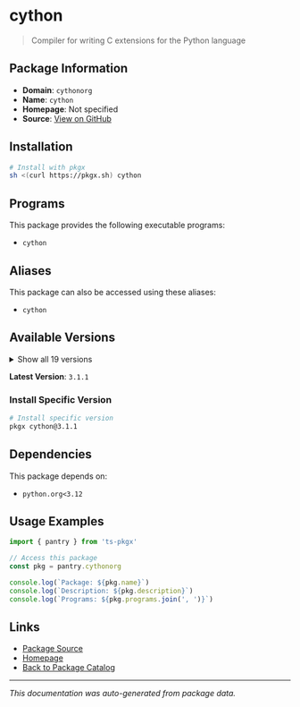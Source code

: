 # cython

> Compiler for writing C extensions for the Python language

## Package Information

- **Domain**: `cythonorg`
- **Name**: `cython`
- **Homepage**: Not specified
- **Source**: [View on GitHub](https://github.com/pkgxdev/pantry/tree/main/projects/cython.org/package.yml)

## Installation

```bash
# Install with pkgx
sh <(curl https://pkgx.sh) cython
```

## Programs

This package provides the following executable programs:

- `cython`

## Aliases

This package can also be accessed using these aliases:

- `cython`

## Available Versions

<details>
<summary>Show all 19 versions</summary>

- `3.1.1`, `3.1.0`, `3.0.12`, `3.0.11`, `3.0.10`
- `3.0.9`, `3.0.8`, `3.0.7`, `3.0.6`, `3.0.5`
- `3.0.4`, `3.0.3`, `3.0.2`, `3.0.1`, `3.0.0`
- `0.29.37.1`, `0.29.37`, `0.29.36`, `0.29.35`

</details>

**Latest Version**: `3.1.1`

### Install Specific Version

```bash
# Install specific version
pkgx cython@3.1.1
```

## Dependencies

This package depends on:

- `python.org<3.12`

## Usage Examples

```typescript
import { pantry } from 'ts-pkgx'

// Access this package
const pkg = pantry.cythonorg

console.log(`Package: ${pkg.name}`)
console.log(`Description: ${pkg.description}`)
console.log(`Programs: ${pkg.programs.join(', ')}`)
```

## Links

- [Package Source](https://github.com/pkgxdev/pantry/tree/main/projects/cython.org/package.yml)
- [Homepage](#)
- [Back to Package Catalog](../package-catalog.md)

---

*This documentation was auto-generated from package data.*

